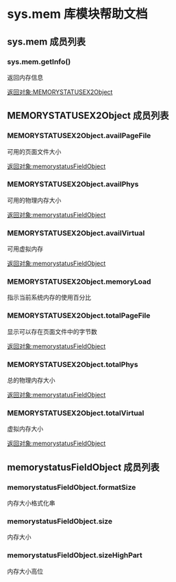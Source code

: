 # sys.mem 库模块帮助文档

<a id="sys.mem"></a>
## sys.mem 成员列表


<a id="sys.mem.getInfo"></a>
### sys.mem.getInfo() 
 返回内存信息  
  
[返回对象:MEMORYSTATUSEX2Object](#MEMORYSTATUSEX2Object)

<a id="MEMORYSTATUSEX2Object"></a>
## MEMORYSTATUSEX2Object 成员列表


<a id="MEMORYSTATUSEX2Object.availPageFile"></a>
### MEMORYSTATUSEX2Object.availPageFile 
 可用的页面文件大小  
  
[返回对象:memorystatusFieldObject](#memorystatusFieldObject)

<a id="MEMORYSTATUSEX2Object.availPhys"></a>
### MEMORYSTATUSEX2Object.availPhys 
 可用的物理内存大小  
  
[返回对象:memorystatusFieldObject](#memorystatusFieldObject)

<a id="MEMORYSTATUSEX2Object.availVirtual"></a>
### MEMORYSTATUSEX2Object.availVirtual 
 可用虚拟内存  
  
[返回对象:memorystatusFieldObject](#memorystatusFieldObject)

<a id="MEMORYSTATUSEX2Object.memoryLoad"></a>
### MEMORYSTATUSEX2Object.memoryLoad 
 指示当前系统内存的使用百分比

<a id="MEMORYSTATUSEX2Object.totalPageFile"></a>
### MEMORYSTATUSEX2Object.totalPageFile 
 显示可以存在页面文件中的字节数  
  
[返回对象:memorystatusFieldObject](#memorystatusFieldObject)

<a id="MEMORYSTATUSEX2Object.totalPhys"></a>
### MEMORYSTATUSEX2Object.totalPhys 
 总的物理内存大小  
  
[返回对象:memorystatusFieldObject](#memorystatusFieldObject)

<a id="MEMORYSTATUSEX2Object.totalVirtual"></a>
### MEMORYSTATUSEX2Object.totalVirtual 
 虚拟内存大小  
  
[返回对象:memorystatusFieldObject](#memorystatusFieldObject)

<a id="memorystatusFieldObject"></a>
## memorystatusFieldObject 成员列表


<a id="memorystatusFieldObject.formatSize"></a>
### memorystatusFieldObject.formatSize 
 内存大小格式化串

<a id="memorystatusFieldObject.size"></a>
### memorystatusFieldObject.size 
 内存大小

<a id="memorystatusFieldObject.sizeHighPart"></a>
### memorystatusFieldObject.sizeHighPart 
 内存大小高位
